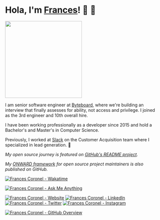 # Hola, I'm [Frances](https://francescoronel.com)! 🍓 🍫

<img width="250" src="https://user-images.githubusercontent.com/4284691/187105470-49c5c520-b307-4a06-9965-5d8fe8763965.png">

I am senior software engineer at [Byteboard](https://byteboard.dev), where we're building an interview that finally assesses for ability, not access and privilege. I joined as the 3rd engineer and 10th overall hire.

I have been working professionally as a developer since 2015 and hold a Bachelor's and Master's in Computer Science.

Previously, I worked at [Slack](https://slack.com) on the Customer Acquisition team where I specialized in lead generation. 🌱

*My open source journey is featured on [GitHub's README project](https://github.com/readme/stories/frances-coronel).*

*My [ONWARD framework](https://github.com/readme/guides/onward-maintainer-framework) for open source project maintainers is also published on GitHub.*

<!-- [![Frances Coronel - Follow on Twitter](https://img.shields.io/twitter/follow/FrancesCoronel?logo=twitter&style=for-the-badge&color=blue)](https://twitter.com/FrancesCoronel) -->

[![Frances Coronel - Wakatime](https://wakatime.com/badge/user/3c657641-ecb4-45cf-8af1-26ec2a51c881.svg?style=for-the-badge)](https://wakatime.com/@francescoronel)

[![Frances Coronel - Ask Me Anything](https://img.shields.io/static/v1?label=GitHub%20Discussions&message=Ask%20Me%20Anything&color=green&style=for-the-badge&logo=github&logoColor=white)](https://github.com/FrancesCoronel/FrancesCoronel/discussions/categories/ask-me-anything)

<!-- [![Frances Coronel - GitHub - Profile Views](https://komarev.com/ghpvc/?username=FrancesCoronel&label=Profile+Views&style=for-the-badge&color=yellow)](https://github.com/FrancesCoronel?tab=repositories&sort=stargazers) [![Frances Coronel - Follow on GitHub](https://img.shields.io/github/followers/francescoronel?logo=github&style=for-the-badge&color=black)](https://github.com/francescoronel?tab=followers) -->

[![Frances Coronel - Website](https://img.shields.io/badge/Website-3b5998?style=for-the-badge&logo=notion&logoColor=white&color=black)](https://francescoronel.com) [![Frances Coronel - LinkedIn](https://img.shields.io/badge/-LinkedIn-0e76a8?style=for-the-badge&logo=Linkedin&logoColor=white)](https://linkedin.com/in/francescoronel) [![Frances Coronel - Twitter](https://img.shields.io/badge/-Twitter-00acee?style=for-the-badge&logo=Twitter&logoColor=white)](https://twitter.com/FrancesCoronel) [![Frances Coronel - Instagram](https://img.shields.io/badge/-Instagram-e4405f?style=for-the-badge&logo=Instagram&logoColor=white)](https://instagram.com/francesvcoronel/) 

[![Frances Coronel - GitHub Overview](https://github-readme-stats.vercel.app/api?username=francescoronel&show_icons=true&theme=vue-dark&locale=en)](https://github.com/FrancesCoronel?tab=repositories&sort=stargazers)
